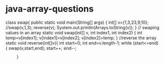 # java-array-questions

class swap{
    public static void main(String[] args) {
        int[] v={1,3,23,9,10};
        //swap(v,1,3);
        reverse(v);
        System.out.println(Arrays.toString(v));
    }
    // swaping values in an array
     static void swap(int[] v, int index1, int index2)
     {
         int temp=v[index1];
         v[index1]=v[index2];
         v[index2]=temp;
     }
     //reverse the array
     static void reverse(int[]v){
        int start=0;
        int end=v.length-1;
        while (start<=end){
        swap(v,start,end);
                start++;
                end--;

         }
